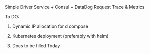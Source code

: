 Simple Driver Service + Consul + DataDog Request Trace & Metrics


To DO:
1. Dynamic IP allocation for d compose
2. Kubernetes deployment (preferably with helm)

0. Docs to be filled Today
